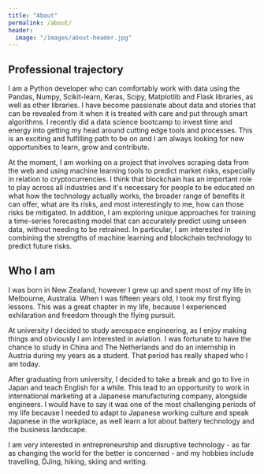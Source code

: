 ```yaml
---
title: "About"
permalink: /about/
header:
  image: "/images/about-header.jpg"
---
```

## Professional trajectory
I am a Python developer who can comfortably work with data using the Pandas, Numpy, Scikit-learn, Keras, Scipy, Matplotlib and Flask libraries, as well as other libraries. I have become passionate about data and stories that can be revealed from it when it is treated with care and put through smart algorithms. I recently did a data science bootcamp to invest time and energy into getting my head around cutting edge tools and processes. This is an exciting and fulfilling path to be on and I am always looking for new opportunities to learn, grow and contribute.

At the moment, I am working on a project that involves scraping data from the web and using machine learning tools to predict market risks, especially in relation to cryptocurrencies. I think that blockchain has an important role to play across all industries and it's necessary for people to be educated on what how the technology actually works, the broader range of benefits it can offer, what are its risks, and most interestingly to me, how can those risks be mitigated. In addition, I am exploring unique approaches for training a time-series forecasting model that can accurately predict using unseen data, without needing to be retrained. In particular, I am interested in combining the strengths of machine learning and blockchain technology to predict future risks.

## Who I am
I was born in New Zealand, however I grew up and spent most of my life in Melbourne, Australia. When I was fifteen years old, I took my first flying lessons. This was a great chapter in my life, because I experienced exhilaration and freedom through the flying pursuit.

At university I decided to study aerospace engineering, as I enjoy making things and obviously I am interested in aviation. I was fortunate to have the chance to study in China and The Netherlands and do an internship in Austria during my years as a student. That period has really shaped who I am today.

After graduating from university, I decided to take a break and go to live in Japan and teach English for a while. This lead to an opportunity to work in international marketing at a Japanese manufacturing company, alongside engineers. I would have to say it was one of the most challenging periods of my life because I needed to adapt to Japanese working culture and speak Japanese in the workplace, as well learn a lot about battery technology and the business landscape.

I am very interested in entrepreneurship and disruptive technology - as far as changing the world for the better is concerned - and my hobbies include travelling, DJing, hiking, skiing and writing.
